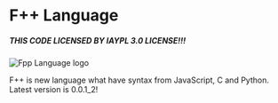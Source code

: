 # F++ Language

##### THIS CODE LICENSED BY IAYPL 3.0 LICENSE!!!

![Fpp Language logo](https://i.imgur.com/S2Z0d1t.png)

F++ is new language what have syntax from JavaScript, C and Python. Latest version is 0.0.1_2!
